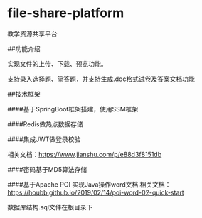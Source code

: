 # file-share-platform
教学资源共享平台

##功能介绍

实现文件的上传、下载、预览功能。

支持录入选择题、简答题，并支持生成.doc格式试卷及答案文档功能

##技术框架

####基于SpringBoot框架搭建，使用SSM框架

####Redis做热点数据存储

####集成JWT做登录校验

相关文档：https://www.jianshu.com/p/e88d3f8151db

####密码基于MD5算法存储

####基于Apache POI 实现Java操作word文档
相关文档：https://houbb.github.io/2019/02/14/poi-word-02-quick-start



数据库结构.sql文件在根目录下
